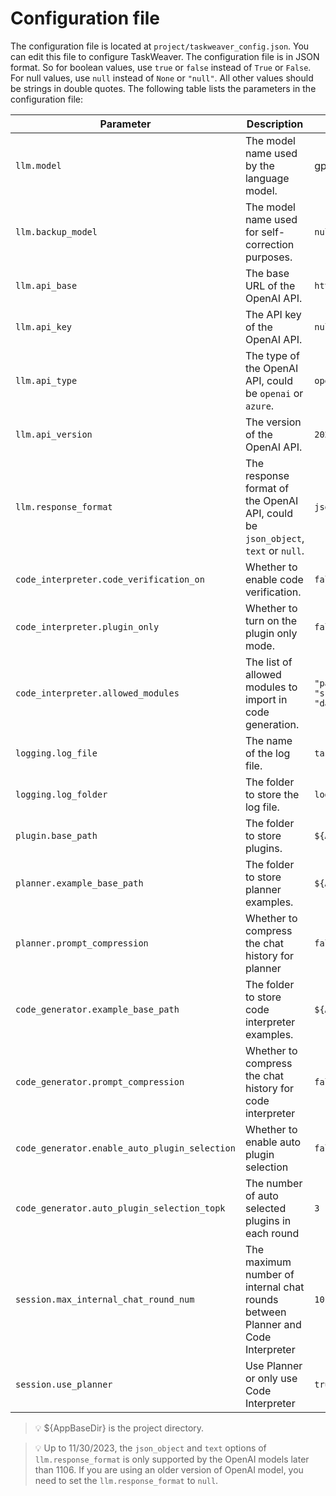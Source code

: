 
# Configuration file
The configuration file is located at `project/taskweaver_config.json`. 
You can edit this file to configure TaskWeaver.
The configuration file is in JSON format. So for boolean values, use `true` or `false` instead of `True` or `False`. 
For null values, use `null` instead of `None` or `"null"`. All other values should be strings in double quotes.
The following table lists the parameters in the configuration file:




| Parameter                                     | Description                                                                      | Default Value                                                                          |
|-----------------------------------------------|----------------------------------------------------------------------------------|----------------------------------------------------------------------------------------|
| `llm.model`                                   | The model name used by the language model.                                       | gpt-4                                                                                  |
| `llm.backup_model`                            | The model name used for self-correction purposes.                                | `null`                                                                                 |
| `llm.api_base`                                | The base URL of the OpenAI API.                                                  | `https://api.openai.com/v1`                                                            |
| `llm.api_key`                                 | The API key of the OpenAI API.                                                   | `null`                                                                                 |
| `llm.api_type`                                | The type of the OpenAI API, could be `openai` or `azure`.                        | `openai`                                                                               |
| `llm.api_version`                             | The version of the OpenAI API.                                                   | `2023-07-01-preview`                                                                   |
| `llm.response_format`                         | The response format of the OpenAI API, could be `json_object`, `text` or `null`. | `json_object`                                                                          |
| `code_interpreter.code_verification_on`       | Whether to enable code verification.                                             | `false`                                                                                |
| `code_interpreter.plugin_only`               | Whether to turn on the plugin only mode.                                         | `false`                                                                                |
 | `code_interpreter.allowed_modules`           | The list of allowed modules to import in code generation.                        | `"pandas", "matplotlib", "numpy", "sklearn", "scipy", "seaborn", "datetime", "typing"` |
| `logging.log_file`                            | The name of the log file.                                                        | `taskweaver.log`                                                                       |
| `logging.log_folder`                          | The folder to store the log file.                                                | `logs`                                                                                 |
| `plugin.base_path`                            | The folder to store plugins.                                                     | `${AppBaseDir}/plugins`                                                                |
| `planner.example_base_path`                   | The folder to store planner examples.                                            | `${AppBaseDir}/planner_examples`                                                       |
| `planner.prompt_compression`                  | Whether to compress the chat history for planner                                 | `false`                                                                                | 
| `code_generator.example_base_path`            | The folder to store code interpreter examples.                                   | `${AppBaseDir}/codeinterpreter_examples`                                               |
| `code_generator.prompt_compression`           | Whether to compress the chat history for code interpreter                        | `false`                                                                                |
| `code_generator.enable_auto_plugin_selection` | Whether to enable auto plugin selection                                          | `false`                                                                                |
| `code_generator.auto_plugin_selection_topk`   | The number of auto selected plugins  in each round                               | `3`                                                                                    |
| `session.max_internal_chat_round_num`         | The maximum number of internal chat rounds between Planner and Code Interpreter  | `10`                                                                                   |
| `session.use_planner`                         | Use Planner or only use Code Interpreter                                         | `true`                                                                                 |
> 💡 ${AppBaseDir} is the project directory.

> 💡 Up to 11/30/2023, the `json_object` and `text` options of `llm.response_format` is only supported by the OpenAI models later than 1106. If you are using an older version of OpenAI model, you need to set the `llm.response_format` to `null`.
